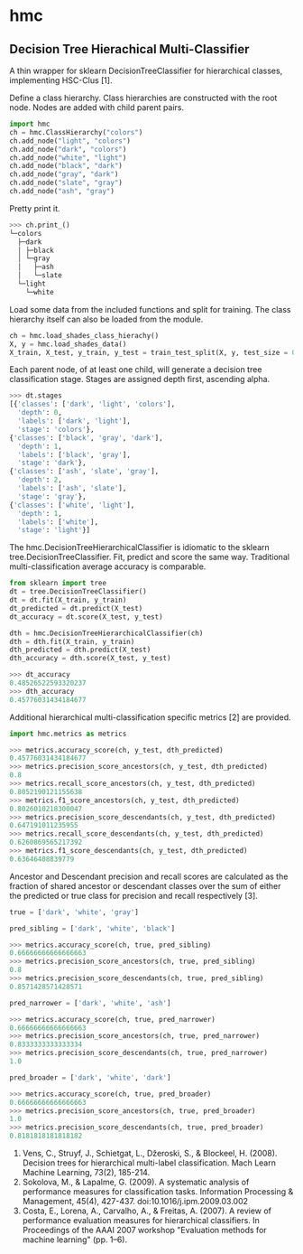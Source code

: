 hmc
===

Decision Tree Hierachical Multi-Classifier
------------------------------------------
A thin wrapper for sklearn DecisionTreeClassifier for hierarchical classes, implementing HSC-Clus [1].

Define a class hierarchy. Class hierarchies are constructed with the root node. Nodes are added with child parent pairs.
```python
import hmc
ch = hmc.ClassHierarchy("colors")
ch.add_node("light", "colors")
ch.add_node("dark", "colors")
ch.add_node("white", "light")
ch.add_node("black", "dark")
ch.add_node("gray", "dark")
ch.add_node("slate", "gray")
ch.add_node("ash", "gray")
```
Pretty print it.
```python
>>> ch.print_()
└─colors
  ├─dark
  │ ├─black
  │ └─gray
  │   ├─ash
  │   └─slate
  └─light
    └─white
```

Load some data from the included functions and split for training. The class hierarchy itself can also be loaded from the module.
```python
ch = hmc.load_shades_class_hierachy()
X, y = hmc.load_shades_data()
X_train, X_test, y_train, y_test = train_test_split(X, y, test_size = 0.50)
```

Each parent node, of at least one child, will generate a decision tree classification stage. Stages are assigned depth first, ascending alpha.
```python
>>> dt.stages
[{'classes': ['dark', 'light', 'colors'],
  'depth': 0,
  'labels': ['dark', 'light'],
  'stage': 'colors'},
{'classes': ['black', 'gray', 'dark'],
  'depth': 1,
  'labels': ['black', 'gray'],
  'stage': 'dark'},
{'classes': ['ash', 'slate', 'gray'],
  'depth': 2,
  'labels': ['ash', 'slate'],
  'stage': 'gray'},
{'classes': ['white', 'light'],
  'depth': 1,
  'labels': ['white'],
  'stage': 'light'}]
```
The hmc.DecisionTreeHierarchicalClassifier is idiomatic to the sklearn tree.DecisionTreeClassifier. Fit, predict and score the same way. Traditional multi-classification average accuracy is comparable.
```python
from sklearn import tree
dt = tree.DecisionTreeClassifier()
dt = dt.fit(X_train, y_train)
dt_predicted = dt.predict(X_test)
dt_accuracy = dt.score(X_test, y_test)

dth = hmc.DecisionTreeHierarchicalClassifier(ch)
dth = dth.fit(X_train, y_train)
dth_predicted = dth.predict(X_test)
dth_accuracy = dth.score(X_test, y_test)
```
```python
>>> dt_accuracy
0.48526522593320237
>>> dth_accuracy
0.45776031434184677
```
Additional hierarchical multi-classification specific metrics [2] are provided.
```python
import hmc.metrics as metrics

>>> metrics.accuracy_score(ch, y_test, dth_predicted)
0.45776031434184677
>>> metrics.precision_score_ancestors(ch, y_test, dth_predicted)
0.8
>>> metrics.recall_score_ancestors(ch, y_test, dth_predicted)
0.8052190121155638
>>> metrics.f1_score_ancestors(ch, y_test, dth_predicted)
0.8026010218300047
>>> metrics.precision_score_descendants(ch, y_test, dth_predicted)
0.647191011235955
>>> metrics.recall_score_descendants(ch, y_test, dth_predicted)
0.6260869565217392
>>> metrics.f1_score_descendants(ch, y_test, dth_predicted)
0.63646408839779
```
Ancestor and Descendant precision and recall scores are calculated as the fraction of shared ancestor or descendant classes over the sum of either the predicted or true class for precision and recall respectively [3].
```python
true = ['dark', 'white', 'gray']

pred_sibling = ['dark', 'white', 'black']

>>> metrics.accuracy_score(ch, true, pred_sibling)
0.66666666666666663
>>> metrics.precision_score_ancestors(ch, true, pred_sibling)
0.8
>>> metrics.precision_score_descendants(ch, true, pred_sibling)
0.8571428571428571

pred_narrower = ['dark', 'white', 'ash']

>>> metrics.accuracy_score(ch, true, pred_narrower)
0.66666666666666663
>>> metrics.precision_score_ancestors(ch, true, pred_narrower)
0.8333333333333334
>>> metrics.precision_score_descendants(ch, true, pred_narrower)
1.0

pred_broader = ['dark', 'white', 'dark']

>>> metrics.accuracy_score(ch, true, pred_broader)
0.66666666666666663
>>> metrics.precision_score_ancestors(ch, true, pred_broader)
1.0
>>> metrics.precision_score_descendants(ch, true, pred_broader)
0.8181818181818182
```

1. Vens, C., Struyf, J., Schietgat, L., Džeroski, S., & Blockeel, H. (2008). Decision trees for hierarchical multi-label classification. Mach Learn Machine Learning, 73(2), 185-214.
2. Sokolova, M., & Lapalme, G. (2009). A systematic analysis of performance measures for classification tasks. Information Processing & Management, 45(4), 427-437. doi:10.1016/j.ipm.2009.03.002
3. Costa, E., Lorena, A., Carvalho, A., & Freitas, A. (2007). A review of performance evaluation measures for hierarchical classifiers. In Proceedings of the AAAI
2007 workshop "Evaluation methods for machine learning" (pp. 1–6).
